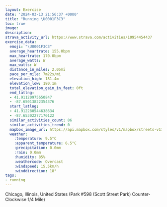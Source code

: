 ```yaml
---
layout: Exercise
date: '2024-03-13 21:56:37 +0000'
title: "Running \U0001F3C3"
toc: true
image:
description:
strava_activity_url: https://www.strava.com/activities/10954454437
exercise_data:
  emoji: "\U0001F3C3"
  average_heartrate: 155.0bpm
  max_heartrate: 170.0bpm
  average_watts: W
  max_watts: W
  distance_in_miles: 2.05mi
  pace_per_mile: 7m22s/mi
  elevation_high: 181.4m
  elevation_low: 180.1m
  total_elevation_gain_in_feet: 0ft
  end_latlng:
  - 41.91120975650847
  - -87.65013822354376
  start_latlng:
  - 41.912280544638634
  - -87.65302277170122
  similar_activities_count: 86
  similar_activities_trend: 0
  mapbox_image_url: https://api.mapbox.com/styles/v1/mapbox/streets-v11/static/path-5+787af2-1.0(i%7Bx~Ffl~uOAuAC_%40%40ETUt%40gAv%40qATg%40%40IEmBAkCDEBAV%40%3Fm%40MoKBc%40%40aAEsA%40mAIcD%40s%40%40WFMJCTBj%40AVEX%3FBBDN%40%5CCr%40FlCJt%40PVPHNBdA%40LAXUJUD%5BEwCEc%40K%5DKKMEMCU%3FgALUNO%5CAXFbB%3FbABNLRTRJBz%40C%5EELIR_%40D%5D%3F%7BCAOIYMSKEUEa%40%40aALOLKRCXHxDDNNPJFRBtAETMP%5BDc%40AaCCe%40IWMQKGUE%5B%40_AHQJGJKf%40%40jDFTLRPNLD%7C%40A%5EGTKJUFY%3FwCEa%40M%5DOOSGw%40Cs%40Dc%40MSKk%40%40i%40BUBGDCr%40HxA%40xBF%7C%40GtADnACrA%40j%40%3FbHDF_%40%40CL%3FR),pin-s-s+e5b22e(-87.6514,41.91173),pin-s-f+89ae00(-87.64839,41.91099999999997)/auto/800x800?access_token=pk.eyJ1Ijoiam9zaGJlY2ttYW4iLCJhIjoiY205eWR2aDd1MWZ6djJrbXc4a3M0bWZleiJ9.XiG9OWkNcZk2QzjJbxLB4A
  weather:
    :temperature: 9.5°C
    :apparent_temperature: 6.5°C
    :precipitation: 0.0mm
    :rain: 0.0mm
    :humidity: 85%
    :weathercode: Overcast
    :windspeed: 15.5km/h
    :winddirection: 18°
tags:
- running
---
```

Chicago, Illinois, United States (Park #598 (Scott Street Park) Counter-Clockwise 1/4 Mile)
